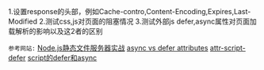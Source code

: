 1.设置response的头部，例如Cache-contro,Content-Encoding,Expires,Last-Modified
2.测试css,js对页面的阻塞情况
3.测试外部js defer,async属性对页面加载解析的影响以及这2者的区别

`参考网站:`
[Node.js静态文件服务器实战](http://www.infoq.com/cn/news/2011/11/tyq-nodejs-static-file-server)
[async vs defer attributes](http://www.growingwiththeweb.com/2014/02/async-vs-defer-attributes.html)
[attr-script-defer](https://html.spec.whatwg.org/multipage/scripting.html#attr-script-defer)
[script的defer和async](http://ued.ctrip.com/blog/script-defer-and-async.html)